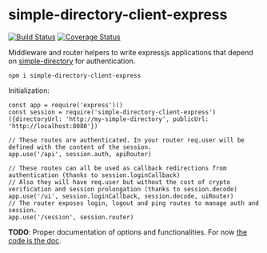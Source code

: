 # simple-directory-client-express

[![Build Status](https://travis-ci.org/koumoul-dev/simple-directory-client-express.svg?branch=master)](https://travis-ci.org/koumoul-dev/simple-directory-client-express)
[![Coverage Status](https://coveralls.io/repos/github/koumoul-dev/simple-directory-client-express/badge.svg?branch=master)](https://coveralls.io/github/koumoul-dev/simple-directory-client-express?branch=master)

Middleware and router helpers to write expressjs applications that depend on [simple-directory](https://koumoul-dev.github.io/simple-directory/) for authentication.

    npm i simple-directory-client-express

Initialization:

```
const app = require('express')()
const session = require('simple-directory-client-express')({directoryUrl: 'http://my-simple-directory', publicUrl: 'http://localhost:8080'})

// These routes are authenticated. In your router req.user will be defined with the content of the session.
app.use('/api', session.auth, apiRouter)

// These routes can all be used as callback redirections from authentication (thanks to session.loginCallback)
// Also they will have req.user but without the cost of crypto verification and session prolongation (thanks to session.decode)
app.use('/ui', session.loginCallback, session.decode, uiRouter)
// The router exposes login, logout and ping routes to manage auth and session.
app.use('/session', session.router)
```

**TODO**: Proper documentation of options and functionalities. For now [the code is the doc](https://github.com/koumoul-dev/simple-directory-client-express/blob/master/index.js).
